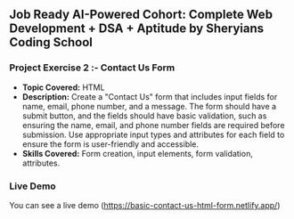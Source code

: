 ## Job Ready AI-Powered Cohort: Complete Web Development + DSA + Aptitude by Sheryians Coding School

### Project Exercise 2 :- Contact Us Form

- **Topic Covered:** HTML
- **Description:** Create a "Contact Us" form that includes input fields for name, email, phone number, and a message. The form should have a submit button, and the fields should have basic validation, such as ensuring the name, email, and phone number fields are required before submission. Use appropriate input types and attributes for each field to ensure the form is user-friendly and accessible.
- **Skills Covered:** Form creation, input elements, form validation, attributes.

### Live Demo

You can see a live demo (https://basic-contact-us-html-form.netlify.app/)

